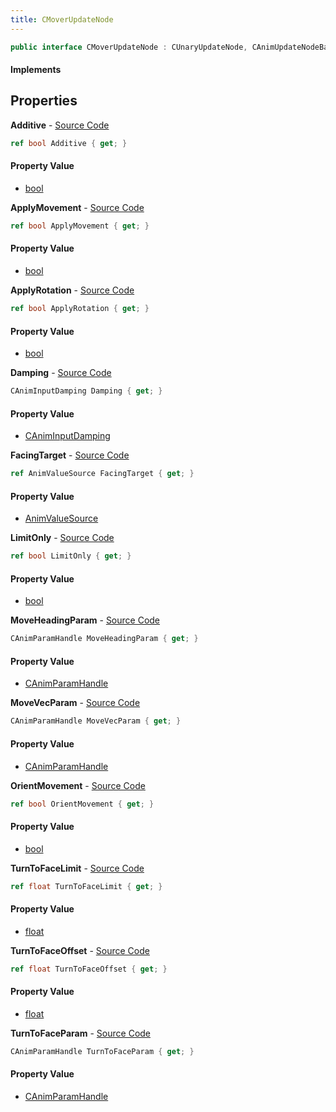 ```yaml
---
title: CMoverUpdateNode
---
```


```csharp
public interface CMoverUpdateNode : CUnaryUpdateNode, CAnimUpdateNodeBase, ISchemaClass<CAnimUpdateNodeBase>, ISchemaClass<CUnaryUpdateNode>, ISchemaClass<CMoverUpdateNode>, ISchemaField, ISchemaClass, INativeHandle
```

#### Implements

## Properties

**Additive** - [Source Code](https://github.com/swiftly-solution/swiftlys2/blob/master/managed/src/SwiftlyS2.Generated/Schemas/Interfaces/CMoverUpdateNode.cs#L30)

```csharp
ref bool Additive { get; }
```

#### Property Value

- [bool](https://learn.microsoft.com/dotnet/api/system.boolean)

**ApplyMovement** - [Source Code](https://github.com/swiftly-solution/swiftlys2/blob/master/managed/src/SwiftlyS2.Generated/Schemas/Interfaces/CMoverUpdateNode.cs#L32)

```csharp
ref bool ApplyMovement { get; }
```

#### Property Value

- [bool](https://learn.microsoft.com/dotnet/api/system.boolean)

**ApplyRotation** - [Source Code](https://github.com/swiftly-solution/swiftlys2/blob/master/managed/src/SwiftlyS2.Generated/Schemas/Interfaces/CMoverUpdateNode.cs#L36)

```csharp
ref bool ApplyRotation { get; }
```

#### Property Value

- [bool](https://learn.microsoft.com/dotnet/api/system.boolean)

**Damping** - [Source Code](https://github.com/swiftly-solution/swiftlys2/blob/master/managed/src/SwiftlyS2.Generated/Schemas/Interfaces/CMoverUpdateNode.cs#L16)

```csharp
CAnimInputDamping Damping { get; }
```

#### Property Value

- [CAnimInputDamping](/docs/api/shared/schemadefinitions/caniminputdamping)

**FacingTarget** - [Source Code](https://github.com/swiftly-solution/swiftlys2/blob/master/managed/src/SwiftlyS2.Generated/Schemas/Interfaces/CMoverUpdateNode.cs#L18)

```csharp
ref AnimValueSource FacingTarget { get; }
```

#### Property Value

- [AnimValueSource](/docs/api/shared/schemadefinitions/animvaluesource)

**LimitOnly** - [Source Code](https://github.com/swiftly-solution/swiftlys2/blob/master/managed/src/SwiftlyS2.Generated/Schemas/Interfaces/CMoverUpdateNode.cs#L38)

```csharp
ref bool LimitOnly { get; }
```

#### Property Value

- [bool](https://learn.microsoft.com/dotnet/api/system.boolean)

**MoveHeadingParam** - [Source Code](https://github.com/swiftly-solution/swiftlys2/blob/master/managed/src/SwiftlyS2.Generated/Schemas/Interfaces/CMoverUpdateNode.cs#L22)

```csharp
CAnimParamHandle MoveHeadingParam { get; }
```

#### Property Value

- [CAnimParamHandle](/docs/api/shared/schemadefinitions/canimparamhandle)

**MoveVecParam** - [Source Code](https://github.com/swiftly-solution/swiftlys2/blob/master/managed/src/SwiftlyS2.Generated/Schemas/Interfaces/CMoverUpdateNode.cs#L20)

```csharp
CAnimParamHandle MoveVecParam { get; }
```

#### Property Value

- [CAnimParamHandle](/docs/api/shared/schemadefinitions/canimparamhandle)

**OrientMovement** - [Source Code](https://github.com/swiftly-solution/swiftlys2/blob/master/managed/src/SwiftlyS2.Generated/Schemas/Interfaces/CMoverUpdateNode.cs#L34)

```csharp
ref bool OrientMovement { get; }
```

#### Property Value

- [bool](https://learn.microsoft.com/dotnet/api/system.boolean)

**TurnToFaceLimit** - [Source Code](https://github.com/swiftly-solution/swiftlys2/blob/master/managed/src/SwiftlyS2.Generated/Schemas/Interfaces/CMoverUpdateNode.cs#L28)

```csharp
ref float TurnToFaceLimit { get; }
```

#### Property Value

- [float](https://learn.microsoft.com/dotnet/api/system.single)

**TurnToFaceOffset** - [Source Code](https://github.com/swiftly-solution/swiftlys2/blob/master/managed/src/SwiftlyS2.Generated/Schemas/Interfaces/CMoverUpdateNode.cs#L26)

```csharp
ref float TurnToFaceOffset { get; }
```

#### Property Value

- [float](https://learn.microsoft.com/dotnet/api/system.single)

**TurnToFaceParam** - [Source Code](https://github.com/swiftly-solution/swiftlys2/blob/master/managed/src/SwiftlyS2.Generated/Schemas/Interfaces/CMoverUpdateNode.cs#L24)

```csharp
CAnimParamHandle TurnToFaceParam { get; }
```

#### Property Value

- [CAnimParamHandle](/docs/api/shared/schemadefinitions/canimparamhandle)

